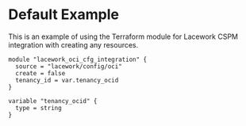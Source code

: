 # Default Example

This is an example of using the Terraform module for Lacework CSPM integration
with creating any resources.

```hcl
module "lacework_oci_cfg_integration" {
  source = "lacework/config/oci"
  create = false
  tenancy_id = var.tenancy_ocid
}

variable "tenancy_ocid" {
  type = string
}
```
